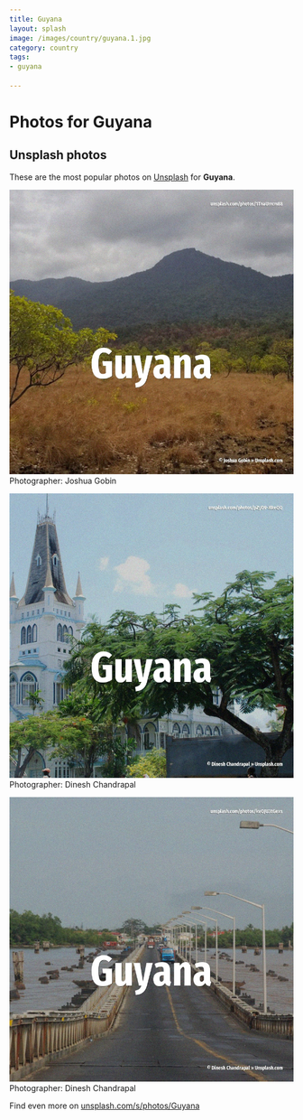 ```yaml
---
title: Guyana
layout: splash
image: /images/country/guyana.1.jpg
category: country
tags:
- guyana

---
```

# Photos for Guyana
 
## Unsplash photos
These are the most popular photos on [Unsplash](https://unsplash.com) for **Guyana**.
 
![Guyana](/images/country/guyana.1.jpg)
Photographer:  Joshua Gobin
 
![Guyana](/images/country/guyana.2.jpg)
Photographer:  Dinesh Chandrapal
 
![Guyana](/images/country/guyana.3.jpg)
Photographer:  Dinesh Chandrapal
 
Find even more on [unsplash.com/s/photos/Guyana](https://unsplash.com/s/photos/Guyana)
 
